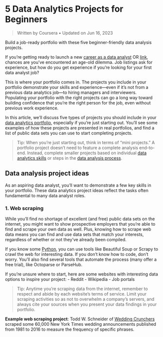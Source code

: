 # 5 Data Analytics Projects for **Beginners**

> Written by Coursera • Updated on Jun 16, 2023

Build a job-ready portfolio with these five beginner-friendly data analysis projects.

If you’re getting ready to launch a new [career as a data analyst](./what-does-a-data-analyst-do-a-career-guide.md) OR [link](https://www.coursera.org/articles/what-does-a-data-analyst-do-a-career-guide), chances are you’ve encountered an age-old dilemma. Job listings ask for experience, but how do you get experience if you’re looking for your first data analyst job?

This is where your portfolio comes in. The projects you include in your portfolio demonstrate your skills and experience—even if it’s not from a previous data analytics job—to hiring managers and interviewers. Populating your portfolio with the right projects can go a long way toward building confidence that you’re the right person for the job, even without previous work experience.

In this article, we’ll discuss five types of projects you should include in your [data analytics portfolio](https://www.coursera.org/articles/how-to-build-a-data-analyst-portfolio), especially if you’re just starting out. You’ll see some examples of how these projects are presented in real portfolios, and find a list of public data sets you can use to start completing projects.

> Tip: When you’re just starting out, think in terms of “mini projects.” A portfolio project doesn’t need to feature a complete analysis end-to-end. Instead, complete smaller projects based on individual [data analytics skills](https://www.coursera.org/articles/in-demand-data-analyst-skills-to-get-hired) or steps in the [data analysis process](https://www.coursera.org/articles/what-is-data-analysis-with-examples).

## Data analysis project ideas

As an aspiring data analyst, you’ll want to demonstrate a few key skills in your portfolio. These data analytics project ideas reflect the tasks often fundamental to many data analyst roles.

### 1. Web scraping

While you’ll find no shortage of excellent (and free) public data sets on the internet, you might want to show prospective employers that you’re able to find and scrape your own data as well. Plus, knowing how to scrape web data means you can find and use data sets that match your interests, regardless of whether or not they’ve already been compiled.

If you know some [Python](https://www.coursera.org/articles/what-is-python-used-for-a-beginners-guide-to-using-python), you can use tools like Beautiful Soup or Scrapy to crawl the web for interesting data. If you don’t know how to code, don’t worry. You’ll also find several tools that automate the process (many offer a free trial), like Octoparse or ParseHub.

If you’re unsure where to start, here are some websites with interesting data options to inspire your project:
    - Reddit
    - Wikipedia
    - Job portals
> Tip: Anytime you’re scraping data from the internet, remember to respect and abide by each website’s terms of service. Limit your scraping activities so as not to overwhelm a company’s servers, and always cite your sources when you present your data findings in your portfolio.

**Example web scraping project**: Todd W. Schneider of [Wedding Crunchers](https://toddwschneider.com/posts/when-harvard-met-sally-n-gram-analysis-of-the-new-york-times-weddings-section/) scraped some 60,000 New York Times wedding announcements published from 1981 to 2016 to measure the frequency of specific phrases. 
